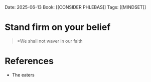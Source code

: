 Date: 2025-06-13
Book: [[CONSIDER PHLEBAS]]
Tags:  [[MINDSET]]

# Stand firm on your belief

>*We shall not waver in our faith
# References 
- The eaters 